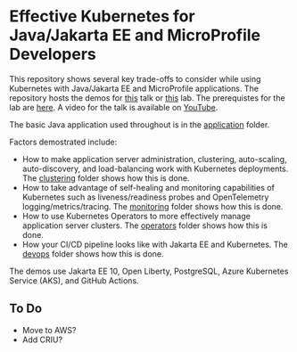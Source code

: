 # Effective Kubernetes for Java/Jakarta EE and MicroProfile Developers
This repository shows several key trade-offs to consider while using Kubernetes with Java/Jakarta EE and MicroProfile applications. The repository hosts the demos 
for [this](abstract.md) talk or [this](lab-abstract.md) lab. The prerequistes for the lab are [here](prerequisites.md). A video for the talk is available 
on [YouTube](https://www.youtube.com/watch?v=Q2jTk3-1Fdc).

The basic Java application used throughout is in the [application](/application) folder. 

Factors demostrated include:

* How to make application server administration, clustering, auto-scaling, auto-discovery, and load-balancing work with Kubernetes deployments. The [clustering](/clustering) folder shows how this is done.
* How to take advantage of self-healing and monitoring capabilities of Kubernetes such as liveness/readiness probes and OpenTelemetry logging/metrics/tracing. The [monitoring](/monitoring) folder shows how this is done.
* How to use Kubernetes Operators to more effectively manage application server clusters. The [operators](/operators) folder shows how this is done.
* How your CI/CD pipeline looks like with Jakarta EE and Kubernetes. The [devops](/devops) folder shows how this is done.

The demos use Jakarta EE 10, Open Liberty, PostgreSQL, Azure Kubernetes Service (AKS), and GitHub Actions.

## To Do
* Move to AWS?
* Add CRIU?
